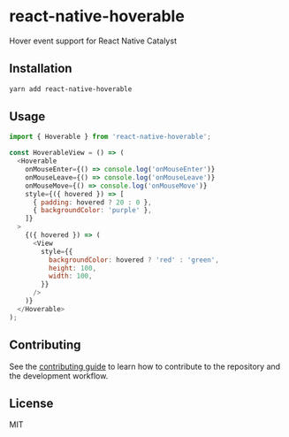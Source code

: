# react-native-hoverable

Hover event support for React Native Catalyst

## Installation

```sh
yarn add react-native-hoverable
```

## Usage

```js
import { Hoverable } from 'react-native-hoverable';

const HoverableView = () => (
  <Hoverable
    onMouseEnter={() => console.log('onMouseEnter')}
    onMouseLeave={() => console.log('onMouseLeave')}
    onMouseMove={() => console.log('onMouseMove')}
    style={({ hovered }) => [
      { padding: hovered ? 20 : 0 },
      { backgroundColor: 'purple' },
    ]}
  >
    {({ hovered }) => (
      <View
        style={{
          backgroundColor: hovered ? 'red' : 'green',
          height: 100,
          width: 100,
        }}
      />
    )}
  </Hoverable>
);
```

## Contributing

See the [contributing guide](CONTRIBUTING.md) to learn how to contribute to the repository and the development workflow.

## License

MIT
